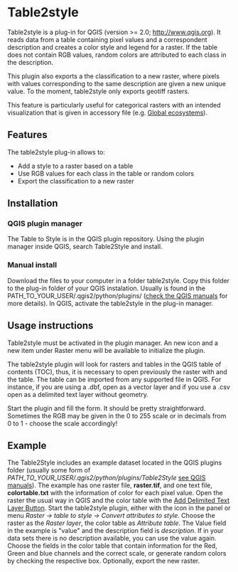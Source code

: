 # Table2style

Table2style is a plug-in for QGIS (version >= 2.0; http://www.qgis.org). It reads
data from a table containing pixel values and a correspondent description and
creates a color style and legend for a raster. If the table does not contain RGB
values, random colors are attributed to each class in the description. 

This plugin also exports a the classification to a new raster, where pixels with
values corresponding to the same description are given a new unique value. To the
moment, table2style only exports geotiff rasters. 

This feature is particularly useful for categorical rasters with an intended 
visualization that is given in accessory file (e.g. [Global ecosystems](http://rmgsc.cr.usgs.gov/ecosystems/)).

## Features

The table2style plug-in allows to:
 
* Add a style to a raster based on a table
* Use RGB values for each class in the table or random colors
* Export the classification to a new raster

## Installation

### QGIS plugin manager

The Table to Style is in the QGIS plugin repository. Using the plugin manager inside QGIS, search Table2Style and install.

### Manual install

Download the files to your computer in a folder table2style. Copy this folder to
the plug-in folder of your QGIS instalation. Usually is found in the 
PATH_TO_YOUR_USER/.qgis2/python/plugins/ ([check the QGIS manuals](http://docs.qgis.org/testing/en/docs/pyqgis_developer_cookbook/plugins.html) for more details). 
In QGIS, activate the table2style in the plug-in manager.

## Usage instructions

Table2style must be activated in the plugin manager. An new icon and a new item 
under Raster menu will be available to initialize the plugin. 

The table2style plugin will look for rasters and tables in the QGIS table of 
contents (TOC), thus, it is necessary to open previously the raster with and the
table. The table can be imported from any supported file in QGIS. For instance, 
if you are using a .dbf, open as a vector layer and if you use a .csv open as a 
delimited text layer without geometry.

Start the plugin and fill the form. It should be pretty straightforward. Sometimes
the RGB may be given in the 0 to 255 scale or in decimals from 0 to 1 - choose the
scale accordingly! 


## Example
The Table2Style includes an example dataset located in the QGIS plugins folder (usually some form of *PATH_TO_YOUR_USER/.qgis2/python/plugins/Table2Style* [see QGIS manuals](http://docs.qgis.org/testing/en/docs/pyqgis_developer_cookbook/plugins.html)). The example has one raster file, **raster.tif**, and one text file, **colortable.txt** with the information of color for each pixel value. Open the raster the usual way in QGIS and the color table with the [Add Delimited Text Layer Button](http://docs.qgis.org/2.14/en/docs/user_manual/working_with_vector/supported_data.html?highlight=delimited%20text#delimited-text-files). Start the table2style plugin, either with the icon in the panel or menu *Raster -> table to style -> Convert attributes to style*. Choose the raster as the *Raster layer*, the color table as *Attribute table*. The Value field in the example is "value" and the description field is *description*. If in your data sets there is no description available, you can use the value again. Choose the fields in the color table that contain information for the Red, Green and blue channels and the correct scale, or generate random colors by checking the respective box. Optionally, export the new raster.
